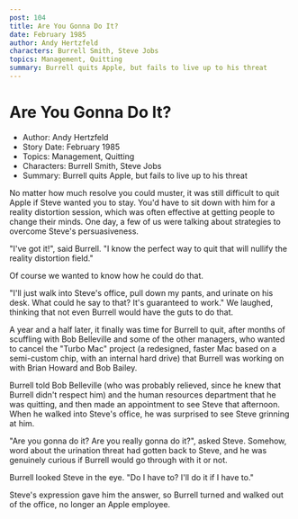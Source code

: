 ```yaml
---
post: 104
title: Are You Gonna Do It?
date: February 1985
author: Andy Hertzfeld
characters: Burrell Smith, Steve Jobs
topics: Management, Quitting
summary: Burrell quits Apple, but fails to live up to his threat
---
```


# Are You Gonna Do It?
* Author: Andy Hertzfeld
* Story Date: February 1985
* Topics: Management, Quitting
* Characters: Burrell Smith, Steve Jobs
* Summary: Burrell quits Apple, but fails to live up to his threat

No matter how much resolve you could muster, it was still difficult to quit Apple if Steve wanted you to stay.  You'd have to sit down with him for a reality distortion session, which was often effective at getting people to change their minds.  One day, a few of us were talking about strategies to overcome Steve's persuasiveness.

"I've got it!", said Burrell.  "I know the perfect way to quit that will nullify the reality distortion field."

Of course we wanted to know how he could do that.

"I'll just walk into Steve's office, pull down my pants, and urinate on his desk.  What could he say to that?  It's guaranteed to work."  We laughed, thinking that not even Burrell would have the guts to do that.

A year and a half later, it finally was time for Burrell to quit, after months of scuffling with Bob Belleville and some of the other managers, who wanted to cancel the "Turbo Mac" project  (a redesigned, faster Mac based on a semi-custom chip, with an internal hard drive) that Burrell was working on with Brian Howard and Bob Bailey.

Burrell told Bob Belleville (who was probably relieved, since he knew that Burrell didn't respect him) and the human resources department that he was quitting, and then made an appointment to see Steve that afternoon.  When he walked into Steve's office, he was surprised to see Steve grinning at him.

"Are you gonna do it?  Are you really gonna do it?", asked Steve. Somehow, word about the urination threat had gotten back to Steve, and he was genuinely curious if Burrell would go through with it or not.

Burrell looked Steve in the eye. "Do I have to?  I'll do it if I have to."

Steve's expression gave him the answer, so Burrell turned and walked out of the office, no longer an Apple employee.